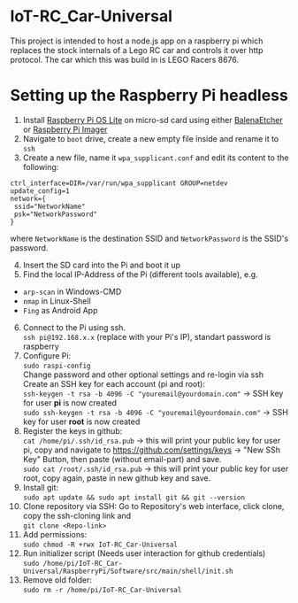 # IoT-RC_Car-Universal
This project is intended to host a node.js app on a raspberry pi  which replaces the stock internals of a Lego RC car and controls it over http protocol. The car which this was build in is LEGO Racers 8676.

# Setting up the Raspberry Pi headless
1. Install [Raspberry Pi OS Lite](https://www.raspberrypi.org/software/operating-systems/) on micro-sd card using either [BalenaEtcher](https://www.balena.io/etcher/) or [Raspberry Pi Imager](https://www.raspberrypi.org/software/)
2. Navigate to `boot` drive, create a new empty file inside and rename it to `ssh`
3. Create a new file, name it `wpa_supplicant.conf` and edit its content to the following:
```
ctrl_interface=DIR=/var/run/wpa_supplicant GROUP=netdev
update_config=1
network={
 ssid="NetworkName"
 psk="NetworkPassword"
}
```  
where `NetworkName` is the destination SSID and `NetworkPassword` is the SSID's password.  

4. Insert the SD card into the Pi and boot it up  
5. Find the local IP-Address of the Pi (different tools available), e.g.  
 - `arp-scan` in Windows-CMD  
 - `nmap` in Linux-Shell  
 - `Fing` as Android App  
6. Connect to the Pi using ssh.  
`ssh pi@192.168.x.x` (replace with your Pi's IP), standart password is raspberry  
7. Configure Pi:  
`sudo raspi-config`  
Change password and other optional settings and re-login via ssh
Create an SSH key for each account (pi and root):  
`ssh-keygen -t rsa -b 4096 -C "youremail@yourdomain.com"`
-> SSH key for user **pi** is now created  
`sudo ssh-keygen -t rsa -b 4096 -C "youremail@yourdomain.com"`
-> SSH key for user **root** is now created  
8. Register the keys in github:  
`cat /home/pi/.ssh/id_rsa.pub` -> this will print your public key for user pi, copy and navigate to 
https://github.com/settings/keys -> "New SSh Key" Button, then paste (without email-part) and save.  
`sudo cat /root/.ssh/id_rsa.pub` -> this will print your public key for user root, copy again, paste in new github key and save.
9. Install git:  
`sudo apt update && sudo apt install git && git --version`
9. Clone repository via SSH:
Go to Repository's web interface, click clone, copy the ssh-cloning link and  
`git clone <Repo-link>`
10. Add permissions:  
`sudo chmod -R +rwx IoT-RC_Car-Universal`
11. Run initializer script (Needs user interaction for github credentials)  
`sudo /home/pi/IoT-RC_Car-Universal/RaspberryPi/Software/src/main/shell/init.sh`
12. Remove old folder:  
`sudo rm -r /home/pi/IoT-RC_Car-Universal`
